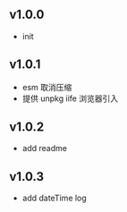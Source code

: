 ## v1.0.0

- init

## v1.0.1

- esm 取消压缩
- 提供 unpkg iife 浏览器引入

## v1.0.2

- add readme

## v1.0.3

- add dateTime log
